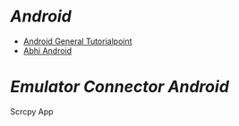 # _Android_ #
- [Android General Tutorialpoint](https://www.tutorialspoint.com/android/)
- [Abhi Android](https://abhiandroid.com)

# _Emulator Connector Android_ #
Scrcpy App
